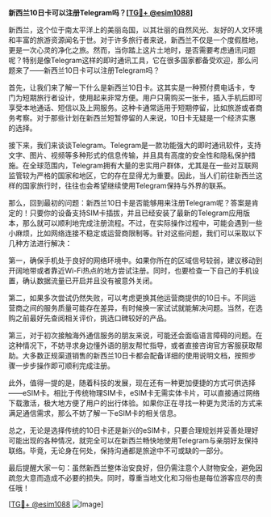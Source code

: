 **新西兰10日卡可以注册Telegram吗？[[TG💪+ @esim1088](https://t.me/s/esim1088)]**

新西兰，这个位于南太平洋上的美丽岛国，以其壮丽的自然风光、友好的人文环境和丰富的旅游资源闻名于世。对于许多旅行者来说，新西兰不仅是一个度假胜地，更是一次心灵的净化之旅。然而，当你踏上这片土地时，是否需要考虑通讯问题呢？特别是像Telegram这样的即时通讯工具，它在很多国家都备受欢迎，那么问题来了——新西兰10日卡可以注册Telegram吗？

首先，让我们来了解一下什么是新西兰10日卡。这其实是一种预付费电话卡，专门为短期旅行者设计，使用起来非常方便。用户只需购买一张卡，插入手机后即可享受本地通话、短信以及上网服务。这种卡通常适用于短期停留，比如旅游或者商务考察。对于那些计划在新西兰短暂停留的人来说，10日卡无疑是一个经济实惠的选择。

接下来，我们来谈谈Telegram。Telegram是一款功能强大的即时通讯软件，支持文字、图片、视频等多种形式的信息传输，并且具有高度的安全性和隐私保护措施。在全球范围内，Telegram拥有大量的忠实用户群体，尤其是在一些对互联网监管较为严格的国家和地区，它的存在显得尤为重要。因此，当人们前往新西兰这样的国家旅行时，往往也会希望继续使用Telegram保持与外界的联系。

那么，回到最初的问题：新西兰10日卡是否能够用来注册Telegram呢？答案是肯定的！只要你的设备支持SIM卡插拔，并且已经安装了最新的Telegram应用版本，那么就可以顺利地完成注册流程。不过，在实际操作过程中，可能会遇到一些小麻烦，比如网络连接不稳定或运营商限制等。针对这些问题，我们可以采取以下几种方法进行解决：

第一，确保手机处于良好的网络环境中。如果你所在的区域信号较弱，建议移动到开阔地带或者靠近Wi-Fi热点的地方尝试注册。同时，也要检查一下自己的手机设置，确认数据流量已开启并且没有被意外关闭。

第二，如果多次尝试仍然失败，可以考虑更换其他运营商提供的10日卡。不同运营商之间的服务质量可能存在差异，有时候换一家试试就能解决问题。当然，在选购之前最好先查阅相关评价，挑选口碑较好的产品。

第三，对于初次接触海外通信服务的朋友来说，可能还会面临语言障碍的问题。在这种情况下，不妨寻求身边懂外语的朋友帮忙指导，或者直接咨询官方客服获取帮助。大多数正规渠道销售的新西兰10日卡都会配备详细的使用说明文档，按照步骤一步步操作即可顺利完成注册。

此外，值得一提的是，随着科技的发展，现在还有一种更加便捷的方式可供选择——eSIM卡。相比于传统物理SIM卡，eSIM卡无需实体卡片，可以直接通过网络下载激活，极大地方便了用户的出行体验。如果你正在寻找一种更为灵活的方式来满足通信需求，那么不妨了解一下eSIM卡的相关信息。

总之，无论是选择传统的10日卡还是新兴的eSIM卡，只要合理规划并妥善处理好可能出现的各种情况，就完全可以在新西兰畅快地使用Telegram与亲朋好友保持联络。毕竟，无论身在何处，保持沟通都是旅途中不可或缺的一部分。

最后提醒大家一句：虽然新西兰整体治安良好，但仍需注意个人财物安全，避免因疏忽大意而造成不必要的损失。同时，尊重当地文化和习俗也是每位游客应尽的责任哦！

[[TG💪+ @esim1088](https://t.me/s/esim1088) ![Image](https://i.postimg.cc/4NQfJmqS/Snipaste-2025-05-13-00-14-12.png)]